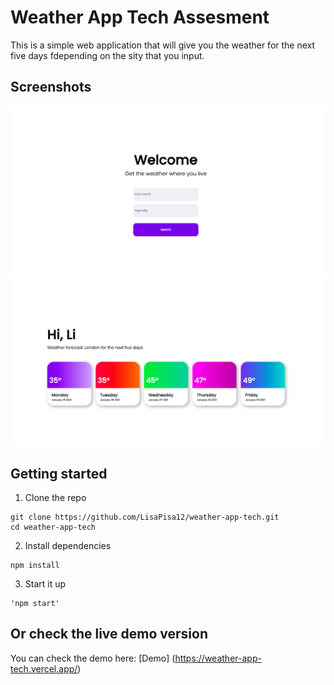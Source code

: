 # Weather App Tech Assesment

This is a simple web application that will give you the weather for the next five days fdepending on the sity that you input.

## Screenshots

<p align="center">
  <img src="images/pic_1.png" />
  <img src="images/pic_2.png" />
</p>

## Getting started

1. Clone the repo

```
git clone https://github.com/LisaPisa12/weather-app-tech.git
cd weather-app-tech
```

2. Install dependencies

```
npm install
```

3. Start it up

```
'npm start'
```

## Or check the live demo version

You can check the demo here: [Demo] (https://weather-app-tech.vercel.app/)
